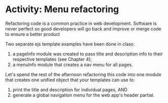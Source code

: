 # Activity: Menu refactoring
Refactoring code is a common practice in web development. Software is never perfect so good developers will go back and improve or merge code to ensure a better product

Two separate ejs template examples have been done in class:

1. a pageInfo module was created to pass title and description info to their respective templates (see Chapter 4);
2. a menuInfo module that creates a nav menu for all pages.

Let's spend the rest of the afternoon refactoring this code into one module that creates one unified object that your templates can use to:

1. print the title and description for individual pages, AND
2. generate a global navigation menu for the web app's header partial.